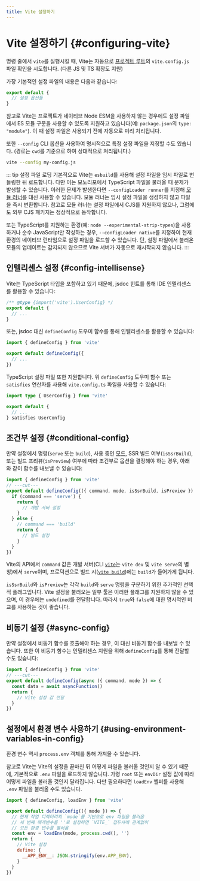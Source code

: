 ```yaml
---
title: Vite 설정하기
---
```


# Vite 설정하기 {#configuring-vite}

명령 줄에서 `vite`를 실행시킬 때, Vite는 자동으로 [프로젝트 루트](/guide/#index-html-and-project-root)의 `vite.config.js` 파일 확인을 시도합니다. (다른 JS 및 TS 확장도 지원)

가장 기본적인 설정 파일의 내용은 다음과 같습니다:

```js [vite.config.js]
export default {
  // 설정 옵션들
}
```

참고로 Vite는 프로젝트가 네이티브 Node ESM을 사용하지 않는 경우에도 설정 파일에서 ES 모듈 구문을 사용할 수 있도록 지원하고 있습니다(예: `package.json`의 `type: "module"`). 이 때 설정 파일은 사용되기 전에 자동으로 미리 처리됩니다.

또한 `--config` CLI 옵션을 사용하여 명시적으로 특정 설정 파일을 지정할 수도 있습니다. (경로는 `cwd`를 기준으로 하여 상대적으로 처리됩니다.)

```bash
vite --config my-config.js
```

::: tip 설정 파일 로딩
기본적으로 Vite는 `esbuild`를 사용해 설정 파일을 임시 파일로 번들링한 뒤 로드합니다. 다만 이는 모노리포에서 TypeScript 파일을 불러올 때 문제가 발생할 수 있습니다. 이러한 문제가 발생한다면 `--configLoader runner`를 지정해 [모듈 러너](/guide/api-environment-runtimes.html#modulerunner)를 대신 사용할 수 있습니다. 모듈 러너는 임시 설정 파일을 생성하지 않고 파일을 즉시 변환합니다. 참고로 모듈 러너는 설정 파일에서 CJS를 지원하지 않으나, 그럼에도 외부 CJS 패키지는 정상적으로 동작합니다.

또는 TypeScript를 지원하는 환경(예: `node --experimental-strip-types`)을 사용하거나 순수 JavaScript만 작성하는 경우, `--configLoader native`를 지정하여 현재 환경의 네이티브 런타임으로 설정 파일을 로드할 수 있습니다. 단, 설정 파일에서 불러온 모듈의 업데이트는 감지되지 않으므로 Vite 서버가 자동으로 재시작되지 않습니다.
:::

## 인텔리센스 설정 {#config-intellisense}

Vite는 TypeScript 타입을 포함하고 있기 때문에, jsdoc 힌트를 통해 IDE 인텔리센스를 활용할 수 있습니다:

```js
/** @type {import('vite').UserConfig} */
export default {
  // ...
}
```

또는, jsdoc 대신 `defineConfig` 도우미 함수를 통해 인텔리센스를 활용할 수 있습니다:

```js
import { defineConfig } from 'vite'

export default defineConfig({
  // ...
})
```

TypeScript 설정 파일 또한 지원합니다. 위 `defineConfig` 도우미 함수 또는 `satisfies` 연산자를 사용해 `vite.config.ts` 파일을 사용할 수 있습니다:

```ts
import type { UserConfig } from 'vite'

export default {
  // ...
} satisfies UserConfig
```

## 조건부 설정 {#conditional-config}

만약 설정에서 명령(`serve` 또는 `build`), 사용 중인 [모드](/guide/env-and-mode#mode), SSR 빌드 여부(`isSsrBuild`), 또는 빌드 프리뷰(`isPreview`) 여부에 따라 조건부로 옵션을 결정해야 하는 경우, 아래와 같이 함수를 내보낼 수 있습니다:

```js twoslash
import { defineConfig } from 'vite'
// ---cut---
export default defineConfig(({ command, mode, isSsrBuild, isPreview }) => {
  if (command === 'serve') {
    return {
      // 개발 서버 설정
    }
  } else {
    // command === 'build'
    return {
      // 빌드 설정
    }
  }
})
```

Vite의 API에서 `command` 값은 개발 서버(CLI [`vite`](/guide/cli#vite)는 `vite dev` 및 `vite serve`의 별칭)에서 `serve`이며, 프로덕션으로 빌드 시([`vite build`](/guide/cli#vite-build))에는 `build`가 들어가게 됩니다.

`isSsrBuild`와 `isPreview`는 각각 `build`와 `serve` 명령을 구분하기 위한 추가적인 선택적 플래그입니다. Vite 설정을 불러오는 일부 툴은 이러한 플래그를 지원하지 않을 수 있으며, 이 경우에는 `undefined`를 전달합니다. 따라서 `true`와 `false`에 대한 명시적인 비교를 사용하는 것이 좋습니다.

## 비동기 설정 {#async-config}

만약 설정에서 비동기 함수를 호출해야 하는 경우, 이 대신 비동기 함수를 내보낼 수 있습니다. 또한 이 비동기 함수는 인텔리센스 지원을 위해 `defineConfig`를 통해 전달할 수도 있습니다:

```js twoslash
import { defineConfig } from 'vite'
// ---cut---
export default defineConfig(async ({ command, mode }) => {
  const data = await asyncFunction()
  return {
    // Vite 설정 값 전달
  }
})
```

## 설정에서 환경 변수 사용하기 {#using-environment-variables-in-config}

환경 변수 역시 `process.env` 객체를 통해 가져올 수 있습니다.

참고로 Vite는 Vite의 설정을 끝마친 뒤 어떻게 파일을 불러올 것인지 알 수 있기 때문에, 기본적으로 `.env` 파일을 로드하지 않습니다. 가령 `root` 또는 `envDir` 설정 값에 따라 어떻게 파일을 불러올 것인지 달라집니다. 다만 필요하다면 `loadEnv` 헬퍼를 사용해 `.env` 파일을 불러올 수도 있습니다.

```js twoslash
import { defineConfig, loadEnv } from 'vite'

export default defineConfig(({ mode }) => {
  // 현재 작업 디렉터리의 `mode`를 기반으로 env 파일을 불러옴
  // 세 번째 매개변수를 ''로 설정하면 `VITE_` 접두사에 관계없이
  // 모든 환경 변수를 불러옴
  const env = loadEnv(mode, process.cwd(), '')
  return {
    // Vite 설정
    define: {
      __APP_ENV__: JSON.stringify(env.APP_ENV),
    }
  }
})
```